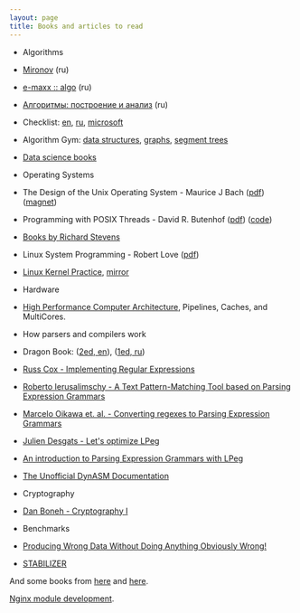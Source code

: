 ```yaml
---
layout: page
title: Books and articles to read
---
```


 * Algorithms
  * [Mironov][mironov] (ru)
  * [e-maxx :: algo][emaxx] (ru)
  * [Алгоритмы: построение и анализ][cormen] (ru)
  * Checklist:
    [en][algo-checklist-en],
    [ru][algo-checklist-ru],
    [microsoft][microsoft]
  * Algorithm Gym:
    [data structures][gym-struct],
    [graphs][gym-graph],
    [segment trees][gym-segtree]
  * [Data science books][51kniga]

 * Operating Systems
  * The Design of the Unix Operating System -
   Maurice J Bach
   ([pdf][unix-design-pdf])
   ([magnet][unix-design-magnet])
  * Programming with POSIX Threads - David R. Butenhof
   ([pdf][prog-posix-threads-pdf])
   ([code][prog-posix-threads-code])
  * [Books by Richard Stevens][stevens]
  * Linux System Programming -
   Robert Love
   ([pdf][linux-robert-love])
  * [Linux Kernel Practice][mylinuxprog-orig],
    [mirror][mylinuxprog-mirror]

 * Hardware
  * [High Performance Computer Architecture][hpca],
    Pipelines, Caches, and MultiCores.

 * How parsers and compilers work
  * Dragon Book: ([2ed, en][purple-dragon-book-en]),
    ([1ed, ru][red-dragon-book-ru])
  * [Russ Cox - Implementing Regular Expressions][russ-cox]
  * [Roberto Ierusalimschy - A Text Pattern-Matching Tool
     based on Parsing Expression Grammars][lpeg]
  * [Marcelo Oikawa et. al. - Converting regexes to
     Parsing Expression Grammars][regex-to-peg]
  * [Julien Desgats - Let's optimize LPeg][lpeg-opt]
  * [An introduction to Parsing Expression Grammars with LPeg][lpeg-leafo]
  * [The Unofficial DynASM Documentation][dynasm]

 * Cryptography
  * [Dan Boneh - Cryptography I][cryptoI]

 * Benchmarks
  * [Producing Wrong Data Without Doing Anything Obviously
    Wrong!][benchmark-bias]
  * [STABILIZER][STABILIZER]

And some books from [here][books] and [here][bookz].

[Nginx module development][nginx].

[mironov]: https://starius.ru/fbb/V/alg/algBook.pdf
[emaxx]: http://e-maxx.ru/upload/e-maxx_algo.pdf
[cormen]: http://e-maxx.ru/bookz/files/cormen.pdf
[algo-checklist-en]: https://discuss.codechef.com/questions/48877/data-structures-and-algorithms
[algo-checklist-ru]: https://sharpc.livejournal.com/67583.html
[microsoft]: https://polycode.livejournal.com/29426.html
[gym-struct]: http://codeforces.com/blog/entry/15729
[gym-graph]: http://codeforces.com/blog/entry/16221
[gym-segtree]: http://codeforces.com/blog/entry/15890
[51kniga]: http://icanchoose.ru/blog/51-besplatnaya-kniga-o-data-science/

[unix-design-magnet]: magnet:?xt=urn:btih:a1e3f229aeb217931880a157c6f344dd7c68ae3d
[unix-design-pdf]: http://www.mediafire.com/download/r9cg3qb818avc2j/design-of-the-unix-operating-system-maurice-bach-1986-scan-ocr.pdf
[prog-posix-threads-pdf]: http://ptgmedia.pearsoncmg.com/images/9780201633924/samplepages/0201633922.pdf
[prog-posix-threads-code]: https://github.com/snikulov/prog_posix_threads
[stevens]: http://www.kohala.com/start/#books
[linux-robert-love]: http://reiber.org/nxt/pub/Linux/LinuxKernelDevelopment/Linux.Kernel.Development.3rd.Edition.pdf
[mylinuxprog-orig]: http://mylinuxprog.blogspot.fr/2015/02/linux-kernel_25.html
[mylinuxprog-mirror]: https://github.com/starius/mylinuxprog

[hpca]: https://www.udacity.com/course/high-performance-computer-architecture--ud007

[purple-dragon-book-en]: https://github.com/chenruiao/ares/raw/master/books/Compilers%20Principles%20Techniques%20and%20Tools%20(2nd%20Edition)%20.pdf
[red-dragon-book-ru]: http://lib.mexmat.ru/books/2444
[russ-cox]: https://swtch.com/~rsc/regexp/
[lpeg]: http://www.inf.puc-rio.br/~roberto/docs/peg.pdf
[regex-to-peg]: http://www.inf.puc-rio.br/~roberto/docs/ry10-01.pdf
[lpeg-opt]: http://mille337.net/index.php?d=2015/02/22/14/28/35
[lpeg-leafo]: http://leafo.net/guides/parsing-expression-grammars.html
[dynasm]: https://corsix.github.io/dynasm-doc/

[benchmark-bias]: http://www-plan.cs.colorado.edu/klipto/mytkowicz-asplos09.pdf
[STABILIZER]: http://people.cs.umass.edu/~emery/pubs/stabilizer-asplos13.pdf

[cryptoI]: https://www.coursera.org/course/crypto

[books]: https://github.com/chenruiao/ares/tree/master/books
[bookz]: http://e-maxx.ru/bookz/

[nginx]: http://www.evanmiller.org/nginx-modules-guide.html
